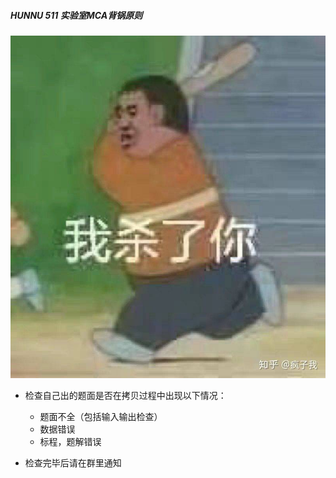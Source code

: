 ##### HUNNU 511 实验室MCA背锅原则

![avatar](./timg.jpg)

- 检查自己出的题面是否在拷贝过程中出现以下情况：
  - 题面不全（包括输入输出检查）
  - 数据错误
  - 标程，题解错误

- 检查完毕后请在群里通知